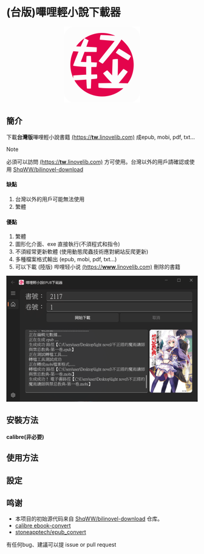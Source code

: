# (台版)嗶哩輕小說下載器

<p align="center">
  <img src="resource/bili_logo_modified_big.png" width="200";"/> 
</p>

## 簡介
下載**台灣版**嗶哩輕小說書籍 [(https://**tw**.linovelib.com)](https://tw.linovelib.com) 成epub, mobi, pdf, txt...

> [!NOTE]
> 必須可以訪問 [(https://**tw**.linovelib.com)](https://tw.linovelib.com) 方可使用。台灣以外的用戶請確認或使用 [ShqWW/bilinovel-download](https://github.com/ShqWW/bilinovel-download)

#### 缺點
1. 台灣以外的用戶可能無法使用
1. 繁體

#### 優點
1. 繁體
1. 圖形化介面、exe 直接執行(不須程式和指令)
1. 不須經常更新軟體 (使用動態爬蟲技術應對網站反爬更新)
1. 多種檔案格式輸出 (epub, mobi, pdf, txt...)
1. 可以下載 (陸版) 哔哩轻小说 [(https://**www**.linovelib.com)](https://www.linovelib.com) 刪除的書籍

![app screenshot 6](resource/app-screenshot6.png)

## 安裝方法
#### calibre(非必要)

## 使用方法

## 設定

## 鸣谢
- 本项目的初始源代码来自 [ShqWW/bilinovel-download](https://github.com/ShqWW/bilinovel-download) 仓库。
- [calibre ebook-convert](https://calibre-ebook.com/download)
- [stoneapptech/epub_convert](https://github.com/stoneapptech/epub_convert)

有任何bug、建議可以提 issue or pull request
